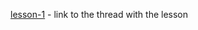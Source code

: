 [lesson-1](https://github.com/tikol-228/node-js/tree/lesson-1) - link to the thread with the lesson
